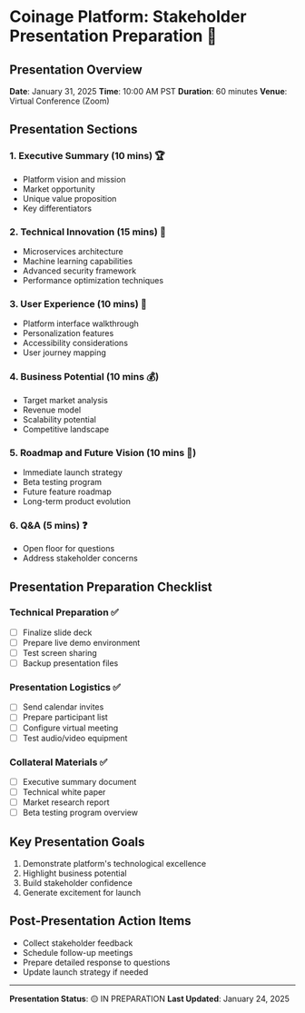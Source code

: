 # Coinage Platform: Stakeholder Presentation Preparation 🎤

## Presentation Overview
**Date**: January 31, 2025
**Time**: 10:00 AM PST
**Duration**: 60 minutes
**Venue**: Virtual Conference (Zoom)

## Presentation Sections

### 1. Executive Summary (10 mins) 🏆
- Platform vision and mission
- Market opportunity
- Unique value proposition
- Key differentiators

### 2. Technical Innovation (15 mins) 🤖
- Microservices architecture
- Machine learning capabilities
- Advanced security framework
- Performance optimization techniques

### 3. User Experience (10 mins) 🎨
- Platform interface walkthrough
- Personalization features
- Accessibility considerations
- User journey mapping

### 4. Business Potential (10 mins 💰)
- Target market analysis
- Revenue model
- Scalability potential
- Competitive landscape

### 5. Roadmap and Future Vision (10 mins 🚀)
- Immediate launch strategy
- Beta testing program
- Future feature roadmap
- Long-term product evolution

### 6. Q&A (5 mins) ❓
- Open floor for questions
- Address stakeholder concerns

## Presentation Preparation Checklist

### Technical Preparation ✅
- [ ] Finalize slide deck
- [ ] Prepare live demo environment
- [ ] Test screen sharing
- [ ] Backup presentation files

### Presentation Logistics ✅
- [ ] Send calendar invites
- [ ] Prepare participant list
- [ ] Configure virtual meeting
- [ ] Test audio/video equipment

### Collateral Materials ✅
- [ ] Executive summary document
- [ ] Technical white paper
- [ ] Market research report
- [ ] Beta testing program overview

## Key Presentation Goals
1. Demonstrate platform's technological excellence
2. Highlight business potential
3. Build stakeholder confidence
4. Generate excitement for launch

## Post-Presentation Action Items
- Collect stakeholder feedback
- Schedule follow-up meetings
- Prepare detailed response to questions
- Update launch strategy if needed

---

**Presentation Status**: 🟡 IN PREPARATION
**Last Updated**: January 24, 2025
